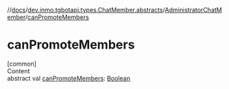 //[docs](../../../index.md)/[dev.inmo.tgbotapi.types.ChatMember.abstracts](../index.md)/[AdministratorChatMember](index.md)/[canPromoteMembers](can-promote-members.md)



# canPromoteMembers  
[common]  
Content  
abstract val [canPromoteMembers](can-promote-members.md): [Boolean](https://kotlinlang.org/api/latest/jvm/stdlib/kotlin/-boolean/index.html)  




